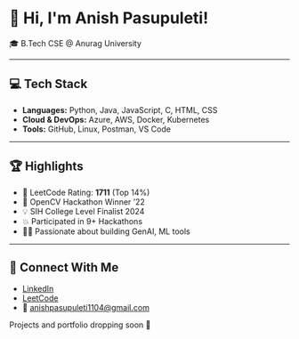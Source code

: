 # 👋 Hi, I'm Anish Pasupuleti!                     
                                                      
🎓 B.Tech CSE @ Anurag University              
        
---                                               
                                                   
## 💻 Tech Stack                                    
                          
- **Languages:** Python, Java, JavaScript, C, HTML, CSS                 
- **Cloud & DevOps:** Azure, AWS, Docker, Kubernetes     
- **Tools:** GitHub, Linux, Postman, VS Code   
 
---   
 
## 🏆 Highlights

- 🧠 LeetCode Rating: **1711** (Top 14%) 
- 🥇 OpenCV Hackathon Winner ’22
- 💡 SIH College Level Finalist 2024
- 💥 Participated in 9+ Hackathons
- 👨‍💻 Passionate about building GenAI, ML tools

--- 

## 🔗 Connect With Me

- [LinkedIn](https://www.linkedin.com/in/anishpasupuleti/)
- [LeetCode](https://leetcode.com/u/AnishSai/)
- 📧 anishpasupuleti1104@gmail.com

Projects and portfolio dropping soon 🚀
